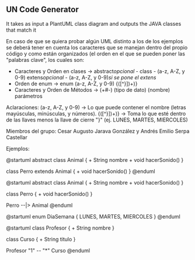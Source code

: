 ## UN Code Generator

It takes as input a PlantUML class diagram and outputs the JAVA classes that match it


En caso de que se quiera probar algún UML distinto a los de los ejemplos se deberá tener en cuenta los caracteres que se manejan dentro del propio código y como están organizados (el orden en el que se pueden poner las "palabras clave", los cuales son: 

* Caracteres y Orden en clases -> abstract*opcional* - class - (a-z, A-Z, y 0-9) extens*opcional* - (a-z, A-Z, y 0-9)*si se pone el extens*
* Orden de enum -> enum (a-z, A-Z, y 0-9) {([^\}])+)\}
* Caracteres y Orden de Métodos -> (+#-) (tipo de dato) (nombre) parámetros

Aclaraciones: 
(a-z, A-Z, y 0-9) -> Lo que puede contener el nombre (letras mayúsculas, minúsculas, y números).
{([^\}])+)\} -> Toma lo que esté dentro de las llaves menos la llave de cierre "}" (ej. LUNES, MARTES, MIERCOLES)

Miembros del grupo: 
Cesar Augusto Jarava González y Andrés Emilio Serpa Castellar

Ejemplos:

@startuml
abstract class Animal {
    + String nombre
    + void hacerSonido()
}

class Perro extends Animal {
    + void hacerSonido()
}
@enduml

@startuml
abstract class Animal {
    + String nombre
    + void hacerSonido()
}

class Perro {
    + void hacerSonido()
}

Perro --|> Animal
@enduml

@startuml
enum DiaSemana {
    LUNES, MARTES, MIERCOLES
}
@enduml

@startuml
class Profesor {
    + String nombre
}

class Curso {
    + String titulo
}

Profesor "1" -- "*" Curso
@enduml
